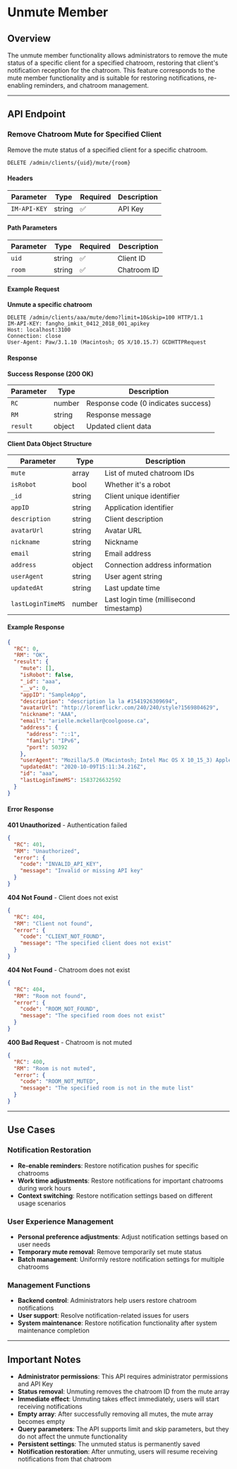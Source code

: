 # Unmute Member

## Overview

The unmute member functionality allows administrators to remove the mute status of a specific client for a specified chatroom, restoring that client's notification reception for the chatroom. This feature corresponds to the mute member functionality and is suitable for restoring notifications, re-enabling reminders, and chatroom management.

------

## API Endpoint

### Remove Chatroom Mute for Specified Client

Remove the mute status of a specified client for a specific chatroom.

```http
DELETE /admin/clients/{uid}/mute/{room}
```

#### Headers

| Parameter | Type | Required | Description |
| ---- | ---- | ---- | ---- |
| `IM-API-KEY` | string | ✅ | API Key |

#### Path Parameters

| Parameter | Type | Required | Description |
| ---- | ---- | ---- | ---- |
| `uid` | string | ✅ | Client ID |
| `room` | string | ✅ | Chatroom ID |

#### Example Request

**Unmute a specific chatroom**

```http
DELETE /admin/clients/aaa/mute/demo?limit=10&skip=100 HTTP/1.1
IM-API-KEY: fangho_imkit_0412_2018_001_apikey
Host: localhost:3100
Connection: close
User-Agent: Paw/3.1.10 (Macintosh; OS X/10.15.7) GCDHTTPRequest
```

#### Response

**Success Response (200 OK)**

| Parameter | Type | Description |
| ---- | ---- | ---- |
| `RC` | number | Response code (0 indicates success) |
| `RM` | string | Response message |
| `result` | object | Updated client data |

**Client Data Object Structure**

| Parameter | Type | Description |
| ---- | ---- | ---- |
| `mute` | array | List of muted chatroom IDs |
| `isRobot` | bool | Whether it's a robot |
| `_id` | string | Client unique identifier |
| `appID` | string | Application identifier |
| `description` | string | Client description |
| `avatarUrl` | string | Avatar URL |
| `nickname` | string | Nickname |
| `email` | string | Email address |
| `address` | object | Connection address information |
| `userAgent` | string | User agent string |
| `updatedAt` | string | Last update time |
| `lastLoginTimeMS` | number | Last login time (millisecond timestamp) |

#### Example Response

```json
{
  "RC": 0,
  "RM": "OK",
  "result": {
    "mute": [],
    "isRobot": false,
    "_id": "aaa",
    "__v": 0,
    "appID": "SampleApp",
    "description": "description la la #1541926309694",
    "avatarUrl": "http://loremflickr.com/240/240/style?1569804629",
    "nickname": "AAA",
    "email": "arielle.mckellar@coolgoose.ca",
    "address": {
      "address": "::1",
      "family": "IPv6",
      "port": 50392
    },
    "userAgent": "Mozilla/5.0 (Macintosh; Intel Mac OS X 10_15_3) AppleWebKit/537.36 (KHTML, like Gecko) Chrome/80.0.3987.132 Safari/537.36",
    "updatedAt": "2020-10-09T15:11:34.216Z",
    "id": "aaa",
    "lastLoginTimeMS": 1583726632592
  }
}
```

#### Error Response

**401 Unauthorized** - Authentication failed

```json
{
  "RC": 401,
  "RM": "Unauthorized",
  "error": {
    "code": "INVALID_API_KEY",
    "message": "Invalid or missing API key"
  }
}
```

**404 Not Found** - Client does not exist

```json
{
  "RC": 404,
  "RM": "Client not found",
  "error": {
    "code": "CLIENT_NOT_FOUND",
    "message": "The specified client does not exist"
  }
}
```

**404 Not Found** - Chatroom does not exist

```json
{
  "RC": 404,
  "RM": "Room not found",
  "error": {
    "code": "ROOM_NOT_FOUND",
    "message": "The specified room does not exist"
  }
}
```

**400 Bad Request** - Chatroom is not muted

```json
{
  "RC": 400,
  "RM": "Room is not muted",
  "error": {
    "code": "ROOM_NOT_MUTED",
    "message": "The specified room is not in the mute list"
  }
}
```

------

## Use Cases

### Notification Restoration
- **Re-enable reminders**: Restore notification pushes for specific chatrooms
- **Work time adjustments**: Restore notifications for important chatrooms during work hours
- **Context switching**: Restore notification settings based on different usage scenarios

### User Experience Management
- **Personal preference adjustments**: Adjust notification settings based on user needs
- **Temporary mute removal**: Remove temporarily set mute status
- **Batch management**: Uniformly restore notification settings for multiple chatrooms

### Management Functions
- **Backend control**: Administrators help users restore chatroom notifications
- **User support**: Resolve notification-related issues for users
- **System maintenance**: Restore notification functionality after system maintenance completion

------

## Important Notes

- **Administrator permissions**: This API requires administrator permissions and API Key
- **Status removal**: Unmuting removes the chatroom ID from the mute array
- **Immediate effect**: Unmuting takes effect immediately, users will start receiving notifications
- **Empty array**: After successfully removing all mutes, the mute array becomes empty
- **Query parameters**: The API supports limit and skip parameters, but they do not affect the unmute functionality
- **Persistent settings**: The unmuted status is permanently saved
- **Notification restoration**: After unmuting, users will resume receiving notifications from that chatroom